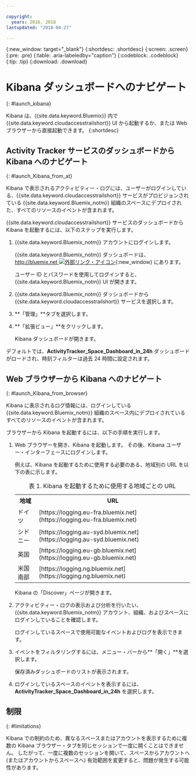 ```yaml
---

copyright:
  years: 2016, 2018
lastupdated: "2018-04-27"

---
```


{:new_window: target="_blank"}
{:shortdesc: .shortdesc}
{:screen: .screen}
{:pre: .pre}
{:table: .aria-labeledby="caption"}
{:codeblock: .codeblock}
{:tip: .tip}
{:download: .download}



# Kibana ダッシュボードへのナビゲート
{: #launch_kibana}

Kibana は、{{site.data.keyword.Bluemix}} 内で {{site.data.keyword.cloudaccesstrailshort}} UI から起動するか、または Web ブラウザーから直接起動できます。
{:shortdesc}
   

##  Activity Tracker サービスのダッシュボードから Kibana へのナビゲート
{: #launch_Kibana_from_at}

Kibana で表示されるアクティビティー・ログには、ユーザーがログインしている、{{site.data.keyword.cloudaccesstrailshort}} サービスがプロビジョンされている {{site.data.keyword.Bluemix_notm}} 組織のスペースにデプロイされた、すべてのリソースのイベントが含まれます。

{{site.data.keyword.cloudaccesstrailshort}} サービスのダッシュボードから Kibana を起動するには、以下のステップを実行します。

1. {{site.data.keyword.Bluemix_notm}} アカウントにログインします。

    {{site.data.keyword.Bluemix_notm}} ダッシュボードは、[http://bluemix.net ![外部リンク・アイコン](../../icons/launch-glyph.svg "外部リンク・アイコン")](http://bluemix.net){:new_window} にあります。
    
	ユーザー ID とパスワードを使用してログインすると、{{site.data.keyword.Bluemix_notm}} UI が開きます。

2. {{site.data.keyword.Bluemix_notm}} ダッシュボードから {{site.data.keyword.cloudaccesstrailshort}} サービスを選択します。 
    
3. **「管理」**タブを選択します。

4. **「拡張ビュー」**をクリックします。 

    Kibana ダッシュボードが開きます。

デフォルトでは、**ActivityTracker_Space_Dashboard_in_24h** ダッシュボードがロードされ、時刻フィルターは過去 24 時間に設定されます。 


	
	
##  Web ブラウザーから Kibana へのナビゲート
{: #launch_Kibana_from_browser}

Kibana に表示されるログ情報には、ログインしている {{site.data.keyword.Bluemix_notm}} 組織のスペース内にデプロイされているすべてのリソースのイベントが含まれます。

ブラウザーから Kibana を起動するには、以下の手順を実行します。

1. Web ブラウザーを開き、Kibana を起動します。 その後、Kibana ユーザー・インターフェースにログインします。
    
    例えば、Kibana を起動するために使用する必要のある、地域別の URL を以下の表に示します。
      
    <table>
          <caption>表 1. Kibana を起動するために使用する地域ごとの URL</caption>
           <tr>
            <th>地域</th>
            <th>URL</th>
          </tr>
          <tr>
            <td>ドイツ</td>
            <td>[https://logging.eu-fra.bluemix.net](https://logging.eu-fra.bluemix.net) </td>
          </tr>
          <tr>
            <td>シドニー</td>
            <td>[https://logging.au-syd.bluemix.net](https://logging.au-syd.bluemix.net) </td>
          </tr>
		  <tr>
            <td>英国</td>
            <td>[https://logging.eu-gb.bluemix.net](https://logging.eu-gb.bluemix.net)</td>
          </tr>
		  <tr>
            <td>米国南部</td>
            <td>[https://logging.ng.bluemix.net](https://logging.ng.bluemix.net) </td>
          </tr>
    </table>
	
	Kibana の「Discover」ページが開きます。
	
2. アクティビティー・ログの表示および分析を行いたい、{{site.data.keyword.Bluemix_notm}} アカウント、組織、およびスペースにログインしていることを確認します。

    ログインしているスペースで使用可能なイベントおよびログを表示できます。

3. イベントをフィルタリングするには、メニュー・バーから**「開く」**を選択します。

    保存済みダッシュボードのリストが表示されます。
	
4. ログインしているスペースのイベントを表示するには、**ActivityTracker_Space_Dashboard_in_24h** を選択します。


## 制限
{: #limitations}

 Kibana での制約のため、異なるスペースまたはアカウントを表示するために複数の Kibana ブラウザー・タブを同じセッションで一度に開くことはできません。 したがって、一度に複数のセッションを開いて、スペースからアカウントへ (またはアカウントからスペースへ) 有効範囲を変更すると、問題が発生する可能性があります。
	



